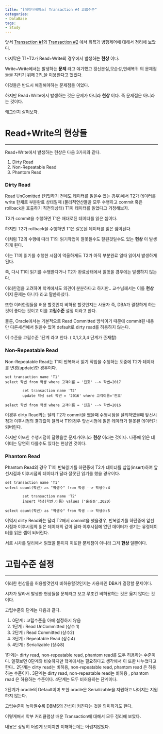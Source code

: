 ```yaml
---
title: "[데이터베이스] Transaction #4 고립수준"
categories:
- DataBase
tags:
- Study
---
```


앞서 [Transaction #1](https://jowunnal.github.io/database/transaction1/ "link")와 [Transaction #2](https://jowunnal.github.io/database/transaction2/ "link") 에서 회복과 병행제어에 대해서 정리해 보았다.

마지막은 T1+T2가 Read+Write의 경우에서 발생하는 __현상__ 이다.

Write+Write에서는 발생하는 __문제__ 라고 얘기했고 갱신분실,모순성,연쇄복귀 의 문제점들을 지키기 위해 2PL을 이용한다고 했었다.

이것들은 반드시 해결해야하는 문제점들 이었다.

하지만 Read+Write에서 발생하는 것은 문제가 아니라 __현상__ 이다. 즉 문제점은 아니라는 것이다.

왜그런지 살펴보자.

# Read+Write의 현상들
---
Read+Write에서 발생하는 현상은 다음 3가지와 같다.

1. Dirty Read 
2. Non-Repeatable Read
3. Phantom Read

### Dirty Read
Read UnComitted (커밋하기 전에도 데이터를 읽을수 있는 경우)에서 T2가 데이터를 write 한채로 부분완료 상태일때 (물리적연산들을 모두 수행하고 commit 혹은 rollback을 호출하기 직전의상태) T1이 데이터를 읽었다고 가정해보자.

T2가 commit을 수행하면 T1은 재대로된 데이터를 읽은 셈이다.

하지만 T2가 rollback을 수행하면 T1은 잘못된 데이터를 읽은 셈이된다.

이처럼 T2의 수행에 따라 T1의 읽기작업이 잘못될수도 잘된것일수도 있는 __현상__ 이 발생하게 된다.

이는 T1이 읽기를 수행한 시점이 억울하게도 T2가 아직 부분완료 일때 읽어서 발생하게 된다.

즉, 다시 T1이 읽기를 수행한다거나 T2가 완료상태에서 읽엇을 경우에는 발생하지 않는다.

이러한점을 고려하여 학계에서도 의견이 분분하다고 하지만.. 교수님께서는 이를 __현상__ 이지 문제는 아니다 라고 말씀하셨다.

또한 이러한점들을 허용 할것인지 비허용 할것인지는 사용자 즉, DBA가 결정하게 하는것이 좋다는 것이고 이를 __고립수준__ 설정 이라고 한다.

물론, Oracle에서는 기본적으로 Read Committed 방식이기 때문에 commit된 내용만 다른세션에서 읽을수 있어 default로 dirty read를 허용하지 않는다.

이 수준을 고립수준 1단계 라고 한다. ( 0,1,2,3,4 단계가 존재함)

### Non-Repeatable Read
Non-Repeatable Read는 T1이 반복해서 읽기 작업을 수행하는 도중에 T2가 데이터를 변경(update)한 경우이다.

```
set transaction name 'T1'
select 학번 from 학생 where 고객이름 = '진호' --> 학번=2017

		set transaction name 'T2'
		update 학생 set 학번 = '2016' where 고객이름='진호'

select 학번 from 학생 where 고객이름 = '진호' --> 학번=2016
```

이경우 dirty Read와는 달리 T2가 commit을 했을때 수행시점을 달리하였을때 앞선시점과 이후시점의 결과값이 달라서 T1의경우 앞선시점에 읽은 데이터가 잘못된 데이터가 되버린다.

하지만 이또한 수행시점이 달랐을뿐 문제가아니라 __현상__ 이라는 것이다. 나중에 읽은 데이터는 당연히 다를수도 있다는 현상인 것이다.

### Phantom Read
Phantom Read의 경우 T1이 반복읽기를 하던중에 T2가 데이터를 삽입(insert)하여 앞선시점과 이후시점의 데이터가 달라 잘못된 읽기를 했을 경우이다.

```
set transaction name 'T1'
select count(학번) as "학생수" from 학생 --> 학생수:4

		set transaction name 'T2'
		insert 학생(학번,이름) values ('홍길동',2020)

select count(학번) as "학생수" from 학생 --> 학생수:5
```

이역시 dirty Read와는 달리 T2에서 commit을 했을경우, 반복읽기를 하던중에 앞선시점과 이후시점의 읽은 데이터의 값이 달라 이후시점에 없던 데이터가 생기는 유령데이터를 읽은 셈이 되버린다.

서로 시차를 달리해서 읽었을 뿐이지 이또한 문제점이 아니라 그저 __현상__ 일뿐이다.

# 고립수준 설정
---
이러한 현상들을 허용할것인지 비허용할것인지는 사용자인 DBA가 결정할 문제이다.

시차가 달라서 발생한 현상들을 문제라고 보고 무조건 비허용하는 것은 옳지 않다는 것이다.

고립수준의 단계는 다음과 같다.

1. 0단계 : 고립수준을 아에 설정하지 않음
2. 1단계 : Read UnCommitted (상수 1)
3. 2단계 : Read Committed (상수2)
4. 3단계 : Repeatable Read (상수4)
5. 4단계 : Serializable (상수8)

1단계는 dirty read, non-repeatable read, phantom read를 모두 허용하는 수준이다. 얼핏보면 0단계와 비슷하지만 학계에서는 필요하다고 생각해서 이 또한 나누었다고 한다..
2단계는 dirty read는 비허용, non-repeatable read, phantom read 은 허용하는 수준이다.
3단계는  dirty read, non-repeatable read는 비허용 , phantom read 은 허용하는 수준이다.
4단계는 모두 비허용하는 단계이다.

2단계가 oracle의 Default이며 또한 oracle은 Serializable을 지원하고 나머지는 지원하지 않는다.

고립수준이 높아질수록 DBMS의 간섭이 커진다는 것을 의미하기도 한다.

이렇게해서 학부 커리큘럼상 배운 Transaction에 대해서 모두 정리해 보았다.

내용은 상당히 어렵게 보이지만 이해하는데는 어렵지않았다.
